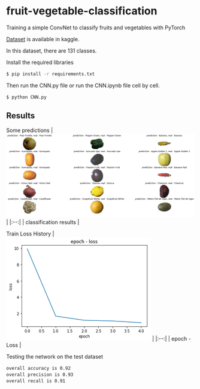 # fruit-vegetable-classification
Training a simple ConvNet to classify fruits and vegetables with PyTorch

[Dataset](https://www.kaggle.com/moltean/fruits) is available in kaggle.

In this dataset, there are 131 classes.


Install the required libraries
```bash
$ pip install -r requirements.txt
```

Then run the CNN.py file or run the CNN.ipynb file cell by cell.

```bash
$ python CNN.py
```

## Results
Some predictions 
| ![results.png](results.png) | 
|:--:| 
| classification results |

Train Loss History
| ![loss.png](loss.png) | 
|:--:| 
| epoch - Loss |

Testing the network on the test dataset
```bash
overall accuracy is 0.92
overall precision is 0.93
overall recall is 0.91
```
